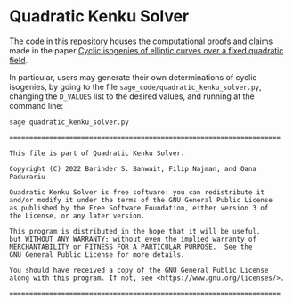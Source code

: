 # Quadratic Kenku Solver

The code in this repository houses the computational proofs and claims made in the paper [Cyclic isogenies of elliptic curves over a fixed quadratic field](https://arxiv.org/abs/2206.08891).

In particular, users may generate their own determinations of cyclic isogenies, by going to the file `sage_code/quadratic_kenku_solver.py`, changing the `D_VALUES` list to the desired values, and running at the command line:

```
sage quadratic_kenku_solver.py
```

    ====================================================================

    This file is part of Quadratic Kenku Solver.

    Copyright (C) 2022 Barinder S. Banwait, Filip Najman, and Oana
    Padurariu

    Quadratic Kenku Solver is free software: you can redistribute it
    and/or modify it under the terms of the GNU General Public License
    as published by the Free Software Foundation, either version 3 of
    the License, or any later version.

    This program is distributed in the hope that it will be useful,
    but WITHOUT ANY WARRANTY; without even the implied warranty of
    MERCHANTABILITY or FITNESS FOR A PARTICULAR PURPOSE.  See the
    GNU General Public License for more details.

    You should have received a copy of the GNU General Public License
    along with this program. If not, see <https://www.gnu.org/licenses/>.

    ====================================================================
